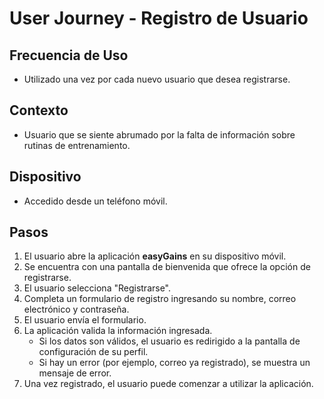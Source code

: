# User Journey - Registro de Usuario

## Frecuencia de Uso
- Utilizado una vez por cada nuevo usuario que desea registrarse.

## Contexto
- Usuario que se siente abrumado por la falta de información sobre rutinas de entrenamiento.

## Dispositivo
- Accedido desde un teléfono móvil.

## Pasos
1. El usuario abre la aplicación **easyGains** en su dispositivo móvil.
2. Se encuentra con una pantalla de bienvenida que ofrece la opción de registrarse.
3. El usuario selecciona "Registrarse".
4. Completa un formulario de registro ingresando su nombre, correo electrónico y contraseña.
5. El usuario envía el formulario.
6. La aplicación valida la información ingresada.
   - Si los datos son válidos, el usuario es redirigido a la pantalla de configuración de su perfil.
   - Si hay un error (por ejemplo, correo ya registrado), se muestra un mensaje de error.
7. Una vez registrado, el usuario puede comenzar a utilizar la aplicación.

